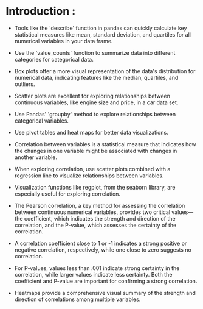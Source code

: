 # Introduction : 
- Tools like the 'describe' function in pandas can quickly calculate key statistical measures like mean, standard deviation, and quartiles for all numerical variables in your data frame. 

- Use the 'value_counts' function to summarize data into different categories for categorical data. 

- Box plots offer a more visual representation of the data's distribution for numerical data, indicating features like the median, quartiles, and outliers.

- Scatter plots are excellent for exploring relationships between continuous variables, like engine size and price, in a car data set.

- Use Pandas' 'groupby' method to explore relationships between categorical variables.

- Use pivot tables and heat maps for better data visualizations.

- Correlation between variables is a statistical measure that indicates how the changes in one variable might be associated with changes in another variable.

- When exploring correlation, use scatter plots combined with a regression line to visualize relationships between variables.

- Visualization functions like regplot, from the seaborn library, are especially useful for exploring correlation.

- The Pearson correlation, a key method for assessing the correlation between continuous numerical variables, provides two critical values—the coefficient, which indicates the strength and direction of the correlation, and the P-value, which assesses the certainty of the correlation.

- A correlation coefficient close to 1 or -1 indicates a strong positive or negative correlation, respectively, while one close to zero suggests no correlation.

- For P-values, values less than .001 indicate strong certainty in the correlation, while larger values indicate less certainty. Both the coefficient and P-value are important for confirming a strong correlation.

- Heatmaps provide a comprehensive visual summary of the strength and direction of correlations among multiple variables.
